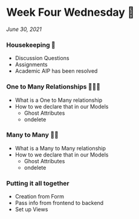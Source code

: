 # Week Four Wednesday 🐍
_June 30, 2021_

### Housekeeping 🧹
* Discussion Questions
* Assignments
* Academic AIP has been resolved

### One to Many Relationships 🙋🏼‍♂️
* What is a One to Many relationship
* How to we declare that in our Models
    * Ghost Attributes
    * ondelete

### Many to Many 👯‍♀️
* What is a Many to Many relationship
* How to we declare that in our Models
    * Ghost Attributes
    * ondelete

### Putting it all together
* Creation from Form
* Pass info from frontend to backend
* Set up Views



